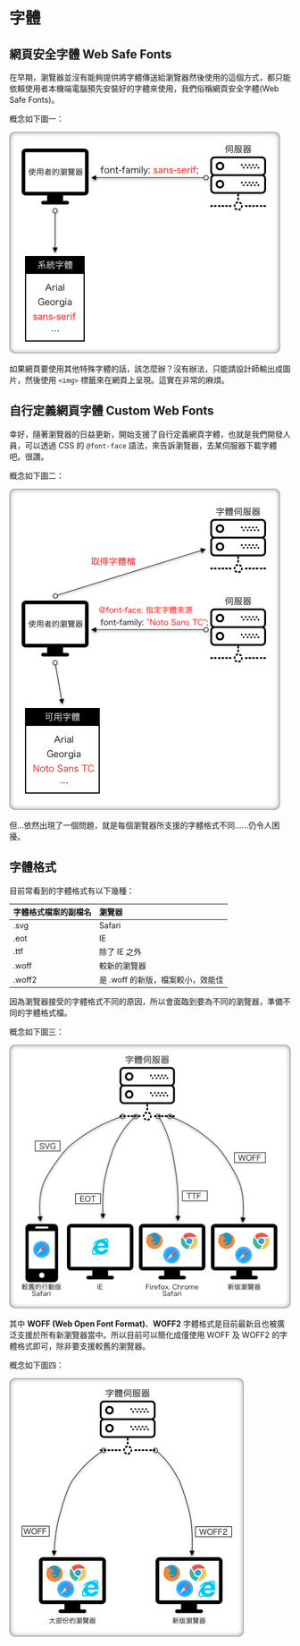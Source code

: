 # 字體

## 網頁安全字體 Web Safe Fonts

在早期，瀏覽器並沒有能夠提供將字體傳送給瀏覽器然後使用的這個方式，都只能依賴使用者本機端電腦預先安裝好的字體來使用，我們俗稱網頁安全字體\(Web Safe Fonts\)。

概念如下圖一：

![&#x5716;&#x4E00;&#xFF1A;&#x7DB2;&#x9801;&#x5B89;&#x5168;&#x5B57;&#x9AD4; Web Save Fonts](../../.gitbook/assets/web_safe_fonts.png)

​如果網頁要使用其他特殊字體的話，該怎麼辦？沒有辦法，只能請設計師輸出成圖片，然後使用 `<img>` 標籤來在網頁上呈現。這實在非常的麻煩。

## 自行定義網頁字體 Custom Web Fonts

幸好，隨著瀏覽器的日益更新，開始支援了自行定義網頁字體，也就是我們開發人員，可以透過 CSS 的 `@font-face` 語法，來告訴瀏覽器，去某伺服器下載字體吧。很讚。

概念如下圖二：

![&#x5716;&#x4E8C;&#xFF1A;&#x81EA;&#x884C;&#x5B9A;&#x7FA9;&#x7DB2;&#x9801;&#x5B57;&#x9AD4; Custom Web Fonts](../../.gitbook/assets/custom_web_fonts.png)

但…依然出現了一個問題，就是每個瀏覽器所支援的字體格式不同……仍令人困擾。

## 字體格式

目前常看到的字體格式有以下幾種：

| 字體格式檔案的副檔名 | 瀏覽器 |
| :--- | :--- |
| .svg | Safari |
| .eot | IE |
| .ttf | 除了 IE 之外 |
| .woff | 較新的瀏覽器 |
| .woff2 | 是 .woff 的新版，檔案較小，效能佳 |

因為瀏覽器接受的字體格式不同的原因，所以會面臨到要為不同的瀏覽器，準備不同的字體格式檔。

概念如下圖三：

![&#x5716;&#x4E09;&#xFF1A;&#x5404;&#x700F;&#x89BD;&#x5668;&#x63A5;&#x53D7;&#x4E0D;&#x540C;&#x7684;&#x5B57;&#x9AD4;&#x683C;&#x5F0F;](../../.gitbook/assets/custom_web_fonts_font_file.png)

其中 **WOFF \(Web Open Font Format\)**、**WOFF2** 字體格式是目前最新且也被廣泛支援於所有新瀏覽器當中。所以目前可以簡化成僅使用 WOFF 及 WOFF2 的字體格式即可，除非要支援較舊的瀏覽器。

概念如下圖四：

![&#x5716;&#x56DB;&#xFF1A;&#x5927;&#x90E8;&#x4EFD;&#x700F;&#x89BD;&#x5668;&#x90FD;&#x652F;&#x63F4; WOFF &#x7684;&#x5B57;&#x9AD4;&#x683C;&#x5F0F;](../../.gitbook/assets/custom_web_fonts_woff_file.png)





